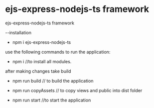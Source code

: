 # ejs-express-nodejs-ts framework
ejs-express-nodejs-ts framework

--installation 
- npm i ejs-express-nodejs-ts

use the following commands to run the application:

- npm i                     //to install all modules.

after making changes take build
- npm run build            // to build the application

- npm run copyAssets      // to copy views and public into dist folder

- npm run start             //to start the application
